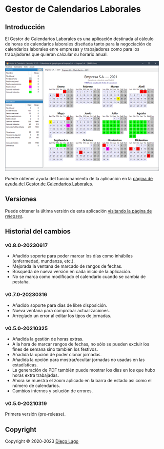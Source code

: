 # Gestor de Calendarios Laborales

## Introducción

El Gestor de Calendarios Laborales es una aplicación destinada al cálculo de
horas de calendarios laborales diseñada tanto para la negociación de calendarios
laborales enre empresas y trabajadores como para los trabajadores que quieran
calcular su horario anual.

![Pantalla principal del Gestor de Calendarios Laborales](./art/wcm-main-window.png)


Puede obtener ayuda del funcionamiento de la aplicación en la [página de ayuda
del Gestor de Calendarios Laborales](https://diegolagoglez.github.io/wcm/).

## Versiones

Puede obtener la última versión de esta aplicación [visitando la página de
*releases*](https://github.com/diegolagoglez/wcm/releases).

## Historial del cambios

### v0.8.0-20230617

* Añadido soporte para poder marcar los días como inhábiles (enfermedad, mundanza, etc.).
* Mejorada la ventana de marcado de rangos de fechas.
* Búsqueda de nueva versión en cada inicio de la aplicación.
* No se marca como modificado el calendario cuando se cambia de pestaña.

### v0.7.0-20230316

* Añadido soporte para días de libre disposición.
* Nueva ventana para comprobar actualizaciones.
* Arreglado un error al editar los tipos de jornadas.

### v0.5.0-20210325

* Añadida la gestión de horas extras.
* A la hora de marcar rangos de fechas, no sólo se pueden excluir los fines de semana sino también los festivos.
* Añadida la opción de poder clonar jornadas.
* Añadida la opción para mostrar/ocultar jornadas no usadas en las estadísticas.
* La generación de PDF también puede mostrar los días en los que hubo horas extra trabajadas.
* Ahora se muestra el zoom aplicado en la barra de estado así como el número de calendarios.
* Cambios internos y solución de errores.

### v0.5.0-20210319

Primera versión (pre-release).

## Copyright

Copyright © 2020-2023 [Diego Lago](https://twitter.com/diegolgz)

